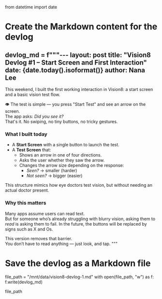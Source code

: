from datetime import date

# Create the Markdown content for the devlog
devlog_md = f"""---
layout: post
title: "Vision8 Devlog #1 – Start Screen and First Interaction"
date: {date.today().isoformat()}
author: Nana Lee
---

This weekend, I built the first working interaction in Vision8: a start screen and a basic vision test flow.

👁️ The test is simple — you press "Start Test" and see an arrow on the screen.  
The app asks: *Did you see it?*  
That's it. No swiping, no tiny buttons, no tricky gestures.

### What I built today

- A **Start Screen** with a single button to launch the test.
- A **Test Screen** that:
  - Shows an arrow in one of four directions.
  - Asks the user whether they saw the arrow.
  - Changes the arrow size depending on the response:
    - *Seen?* → smaller (harder)
    - *Not seen?* → bigger (easier)

This structure mimics how eye doctors test vision, but without needing an actual doctor present.

### Why this matters

Many apps assume users can read text.  
But for someone who’s already struggling with blurry vision, asking them to *read* is asking them to fail.
In the future, the buttons will be replaced by signs such as X and Os.

This version removes that barrier.  
You don’t have to read anything — just look, and tap.
"""

# Save the devlog as a Markdown file
file_path = "/mnt/data/vision8-devlog-1.md"
with open(file_path, "w") as f:
    f.write(devlog_md)

file_path
